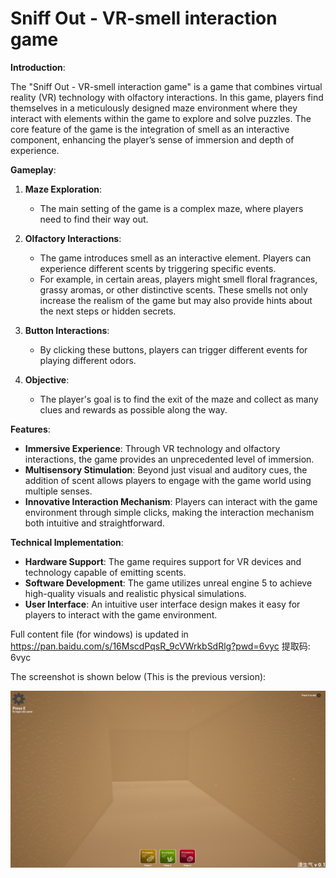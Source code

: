 # Sniff Out - VR-smell interaction game

**Introduction**:

The "Sniff Out - VR-smell interaction game" is a game that combines virtual reality (VR) technology with olfactory interactions. In this game, players find themselves in a meticulously designed maze environment where they interact with elements within the game to explore and solve puzzles. The core feature of the game is the integration of smell as an interactive component, enhancing the player’s sense of immersion and depth of experience.

**Gameplay**:

1. **Maze Exploration**:
   - The main setting of the game is a complex maze, where players need to find their way out.

2. **Olfactory Interactions**:
   - The game introduces smell as an interactive element. Players can experience different scents by triggering specific events.
   - For example, in certain areas, players might smell floral fragrances, grassy aromas, or other distinctive scents. These smells not only increase the realism of the game but may also provide hints about the next steps or hidden secrets.

3. **Button Interactions**:
   - By clicking these buttons, players can trigger different events for playing different odors.

4. **Objective**:
   - The player's goal is to find the exit of the maze and collect as many clues and rewards as possible along the way.

**Features**:

- **Immersive Experience**: Through VR technology and olfactory interactions, the game provides an unprecedented level of immersion.
- **Multisensory Stimulation**: Beyond just visual and auditory cues, the addition of scent allows players to engage with the game world using multiple senses.
- **Innovative Interaction Mechanism**: Players can interact with the game environment through simple clicks, making the interaction mechanism both intuitive and straightforward.

**Technical Implementation**:

- **Hardware Support**: The game requires support for VR devices and technology capable of emitting scents.
- **Software Development**: The game utilizes unreal engine 5 to achieve high-quality visuals and realistic physical simulations.
- **User Interface**: An intuitive user interface design makes it easy for players to interact with the game environment.

Full content file (for windows) is updated in https://pan.baidu.com/s/16MscdPqsR_9cVWrkbSdRlg?pwd=6vyc 提取码: 6vyc

The screenshot is shown below (This is the previous version):

![alt text](<Screenshot 2024-10-11 202956.png>)
